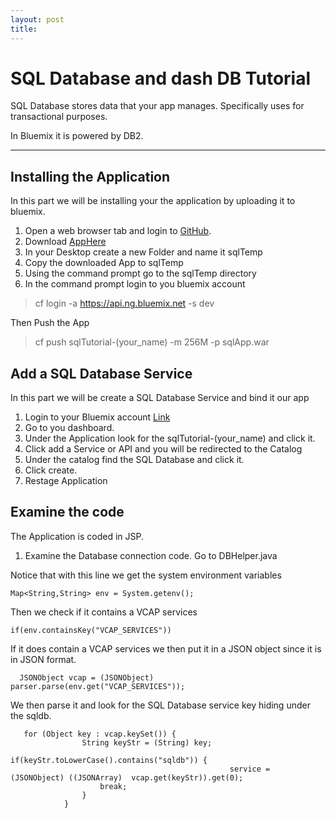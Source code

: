 ```yaml
---
layout: post
title: 
---
```


SQL Database and dash DB Tutorial
===================


SQL Database stores data that your app manages. Specifically uses for  transactional purposes. 

In Bluemix it is powered by DB2.

----------


Installing the Application
-------------
In this part we will be installing your the application by uploading it to bluemix.

 1.  Open a web browser tab and login to [GitHub](https://github.com).
 2. Download [AppHere](https://github.com/IamLance/sql-databases/blob/master/build/libs/sqlApp.war)
 3. In your Desktop create a new Folder and name it sqlTemp 
 4.  Copy the downloaded App to sqlTemp
 5.  Using the command prompt go to the sqlTemp directory
 6.  In the command prompt login to you bluemix account

> cf login -a https://api.ng.bluemix.net -s dev


 Then Push the App
> cf push sqlTutorial-(your_name) -m 256M -p sqlApp.war

Add a SQL Database Service
-------------
In this part we will be create a SQL Database Service and bind it our app


1. Login to your Bluemix account [Link](https://console.ng.bluemix.net/)
2.  Go to you dashboard.
3.  Under the Application look for the sqlTutorial-(your_name) and click it.
4.  Click add a Service or API and you will be redirected to the Catalog
5.  Under the catalog find the SQL Database and click it.
6.  Click create.
7. Restage Application


Examine the code
-------------
 The Application is coded in JSP.
 
1.  Examine the Database connection code. Go to DBHelper.java

Notice that with this line we get the system environment variables

    Map<String,String> env = System.getenv();

 Then we check if it contains a VCAP services

    if(env.containsKey("VCAP_SERVICES"))

If it does contain a VCAP services we then  put it in a JSON object since it is in JSON format.

      JSONObject vcap = (JSONObject)       parser.parse(env.get("VCAP_SERVICES"));
  

We then parse it and look for the SQL Database service key hiding under the sqldb.

       for (Object key : vcap.keySet()) {
                    String keyStr = (String) key;
                                                            if(keyStr.toLowerCase().contains("sqldb")) {
                                                     service = (JSONObject) ((JSONArray)  vcap.get(keyStr)).get(0);
                        break;
                    }
                }